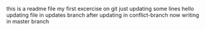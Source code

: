 this is a readme file
my first excercise on git
just updating some lines
hello
updating file in updates branch
after updating in conflict-branch now writing in master branch
